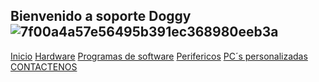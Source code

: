 ## Bienvenido a soporte Doggy ![7f00a4a57e56495b391ec368980eeb3a](https://user-images.githubusercontent.com/99770113/159394011-4847d471-ca8d-4d37-8ca0-add5a57d7b69.jpg)

[Inicio](index.md)  [Hardware](./hardware.md) [Programas de software](./software.md) [Perifericos](./perifericos.md) [PC´s personalizadas](./personalizado.md)  [CONTACTENOS](./contacto.md)



